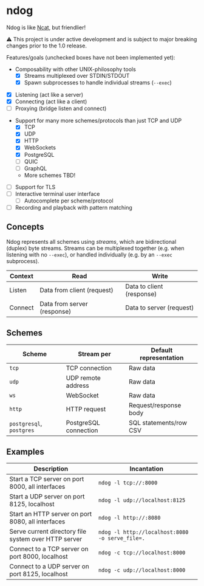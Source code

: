 # ndog

Ndog is like [Ncat](https://nmap.org/ncat/), but friendlier!

:warning: This project is under active development and is subject to major
breaking changes prior to the 1.0 release.

Features/goals (unchecked boxes have not been implemented yet):

- Composability with other UNIX-philosophy tools
	- [x] Streams multiplexed over STDIN/STDOUT
	- [x] Spawn subprocesses to handle individual streams (`--exec`)
- [x] Listening (act like a server)
- [x] Connecting (act like a client)
- [ ] Proxying (bridge listen and connect)
- Support for many more schemes/protocols than just TCP and UDP
	- [x] TCP
	- [x] UDP
	- [x] HTTP
	- [x] WebSockets
	- [x] PostgreSQL
	- [ ] QUIC
	- [ ] GraphQL
	- More schemes TBD!
- [ ] Support for TLS
- [ ] Interactive terminal user interface
	- [ ] Autocomplete per scheme/protocol
- [ ] Recording and playback with pattern matching

## Concepts

Ndog represents all schemes using _streams_, which are bidirectional (duplex)
byte streams. Streams can be multiplexed together (e.g. when listening with no
`--exec`), or handled individually (e.g. by an `--exec` subprocess).

| Context | Read | Write |
| --- | --- | --- |
| Listen | Data from client (request) | Data to client (response) |
| Connect | Data from server (response) | Data to server (request) |

## Schemes

| Scheme                   | Stream per            | Default representation |
| ---                      | ---                   | ----                   |
| `tcp`                    | TCP connection        | Raw data               |
| `udp`                    | UDP remote address    | Raw data               |
| `ws`                     | WebSocket             | Raw data               |
| `http`                   | HTTP request          | Request/response body  |
| `postgresql`, `postgres` | PostgreSQL connection | SQL statements/row CSV |

## Examples

| Description                                          | Incantation                                     |
| ---                                                  | ---                                             |
| Start a TCP server on port 8000, all interfaces      | `ndog -l tcp://:8000`                           |
| Start a UDP server on port 8125, localhost           | `ndog -l udp://localhost:8125`                  |
| Start an HTTP server on port 8080, all interfaces    | `ndog -l http://:8080`                          |
| Serve current directory file system over HTTP server | `ndog -l http://localhost:8080 -o serve_file=.` |
| Connect to a TCP server on port 8000, localhost      | `ndog -c tcp://localhost:8000`                  |
| Connect to a UDP server on port 8125, localhost      | `ndog -c udp://localhost:8000`                  |

